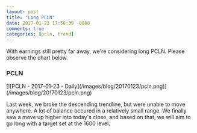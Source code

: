```yaml
---
layout: post
title: "Long PCLN"
date: 2017-01-23 17:58:39 -0800
comments: true
categories: [pcln, trend]
---
```


With earnings still pretty far away, we're considering long PCLN. Please observe the chart below.

<h3 id="20170123-pcln">PCLN</h3>
[![PCLN - 2017-01-23 - Daily](/images/blog/20170123/pcln.png)](/images/blog/20170123/pcln.png)

Last week, we broke the descending trendline, but were unable to move anywhere. A lot of balance occured in a relatively small range. We finally saw a move up higher into today's close, and based on that, we will aim to go long with a target set at the 1600 level.
